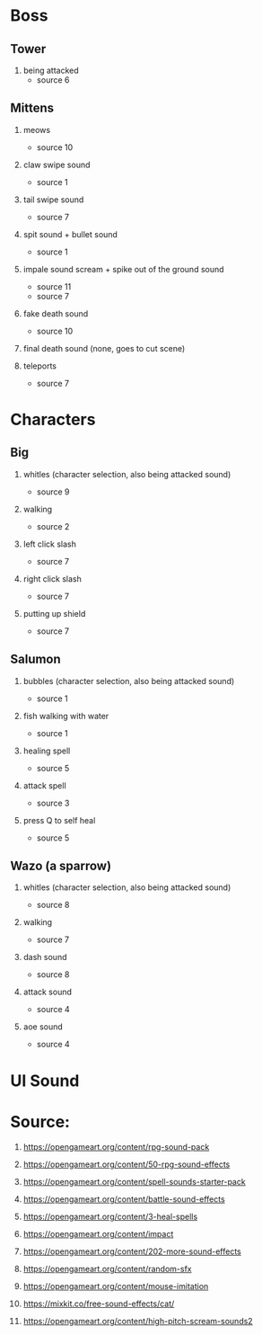 # Boss

## Tower

1. being attacked
    - source 6

## Mittens

1. meows

    - source 10

2. claw swipe sound

    - source 1

3. tail swipe sound

    - source 7

4. spit sound + bullet sound

    - source 1

5. impale sound scream + spike out of the ground sound

    - source 11
    - source 7

6. fake death sound

    - source 10

7. final death sound (none, goes to cut scene)

8. teleports

    - source 7

# Characters

## Big

1. whitles (character selection, also being attacked sound)

    - source 9

2. walking

    - source 2

3. left click slash

    - source 7

4. right click slash

    - source 7

5. putting up shield

    - source 7

## Salumon

1. bubbles (character selection, also being attacked sound)

    - source 1

2. fish walking with water

    - source 1

3. healing spell

    - source 5

4. attack spell

    - source 3

5. press Q to self heal

    - source 5

## Wazo (a sparrow)

1. whitles (character selection, also being attacked sound)

    - source 8

2. walking

    - source 7

3. dash sound

    - source 8

4. attack sound

    - source 4

5. aoe sound

    - source 4

# UI Sound

# Source:

1. https://opengameart.org/content/rpg-sound-pack

2. https://opengameart.org/content/50-rpg-sound-effects

3. https://opengameart.org/content/spell-sounds-starter-pack

4. https://opengameart.org/content/battle-sound-effects

5. https://opengameart.org/content/3-heal-spells

6. https://opengameart.org/content/impact

7. https://opengameart.org/content/202-more-sound-effects

8. https://opengameart.org/content/random-sfx

9. https://opengameart.org/content/mouse-imitation

10. https://mixkit.co/free-sound-effects/cat/

11. https://opengameart.org/content/high-pitch-scream-sounds2
